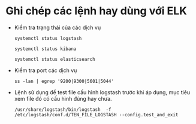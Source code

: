 # Ghi chép các lệnh hay dùng với ELK

- Kiểm tra trạng thái của các dịch vụ
    ```
    systemctl status logstash
    ```

    ```
    systemctl status kibana
    ```

    ```
    systemctl status elasticsearch
    ```

- Kiểm tra port các dịch vụ
    ```
    ss -lan | egrep '9200|9300|5601|5044'
    ```

- Lệnh sử dụng để test file cấu hình logstash trước khi áp dụng, mục tiêu xem file đó có cấu hình đúng hay chưa.
    ```
    /usr/share/logstash/bin/logstash  -f /etc/logstash/conf.d/TEN_FILE_LOGSTASH --config.test_and_exit
    ```